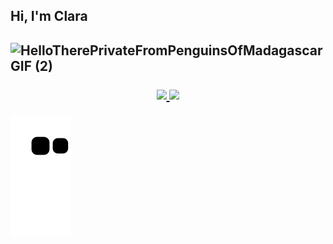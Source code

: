 
<h2> Hi, I'm Clara<h2>

![HelloTherePrivateFromPenguinsOfMadagascarGIF (2)](https://user-images.githubusercontent.com/111030247/203647919-0a15f3ab-154b-4545-8bf2-bfdd2869c6cc.gif)

<div align="center">
  <a href="https://github.com/clarabarretto">
  <img height="180em"  src="https://github-readme-stats.vercel.app/api?username=clarabarretto&show_icons=true&theme=highcontrast&include_all_commits=true&count_private=true"/>
  <img height="180em" src="https://github-readme-stats.vercel.app/api/top-langs/?username=clarabarretto&layout=compact&langs_count=7&theme=highcontrast"/>
</div>

 ![Snake animation](https://github.com/clarabarretto/clarabarretto/blob/output/github-contribution-grid-snake.svg)

  
